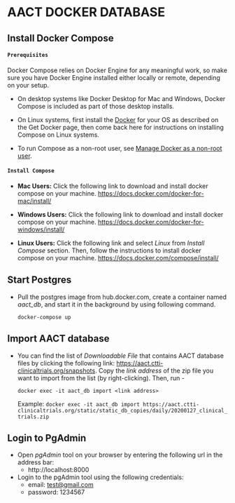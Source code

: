 # AACT DOCKER DATABASE


## Install Docker Compose

#### `Prerequisites`
Docker Compose relies on Docker Engine for any meaningful work, so make sure you have Docker Engine installed either locally or remote, depending on your setup.

* On desktop systems like Docker Desktop for Mac and Windows, Docker Compose is included as part of those desktop installs.

* On Linux systems, first install the <a href="https://docs.docker.com/install/#server" target="_blank_">Docker</a> for your OS as described on the Get Docker page, then come back here for instructions on installing Compose on Linux systems.

* To run Compose as a non-root user, see <a href="https://docs.docker.com/install/linux/linux-postinstall/" target="_blank_">Manage Docker as a non-root user</a>.

#### `Install Compose`
* __Mac Users:__ Click the following link to download and install docker compose on your machine.
https://docs.docker.com/docker-for-mac/install/

* __Windows Users:__ Click the following link to download and install docker compose on your machine.
https://docs.docker.com/docker-for-windows/install/

* __Linux Users:__ Click the following link and select _Linux_ from _Install Compose_ section. Then, follow the instructions to install docker compose on your machine.
https://docs.docker.com/compose/install/


## Start Postgres
* Pull the postgres image from hub.docker.com, create a container named _aact_db_, and start it in the background by using following command.

    `docker-compose up`


## Import AACT database
* You can find the list of _Downloadable File_ that contains AACT database files by clicking the following link: https://aact.ctti-clinicaltrials.org/snapshots. Copy the _link address_ of the zip file you want to import from the list (by right-clicking). Then, run -

  `docker exec -it aact_db import <link address>`

    Example: `docker exec -it aact_db import https://aact.ctti-clinicaltrials.org/static/static_db_copies/daily/20200127_clinical_trials.zip`


## Login to PgAdmin
* Open _pgAdmin_ tool on your browser by entering the following url in the address bar:
  - http://localhost:8000
* Login to the pgAdmin tool using the following credentials:
  - email: test@gmail.com
  - password: 1234567
